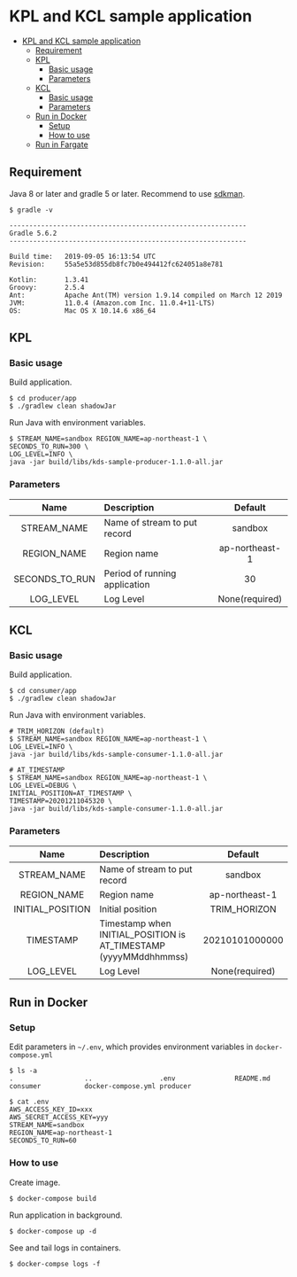 # KPL and KCL sample application

- [KPL and KCL sample application](#kpl-and-kcl-sample-application)
  - [Requirement](#requirement)
  - [KPL](#kpl)
    - [Basic usage](#basic-usage)
    - [Parameters](#parameters)
  - [KCL](#kcl)
    - [Basic usage](#basic-usage-1)
    - [Parameters](#parameters-1)
  - [Run in Docker](#run-in-docker)
    - [Setup](#setup)
    - [How to use](#how-to-use)
  - [Run in Fargate](#run-in-fargate)

## Requirement

Java 8 or later and gradle 5 or later. Recommend to use [sdkman](https://sdkman.io/).

```
$ gradle -v

------------------------------------------------------------
Gradle 5.6.2
------------------------------------------------------------

Build time:   2019-09-05 16:13:54 UTC
Revision:     55a5e53d855db8fc7b0e494412fc624051a8e781

Kotlin:       1.3.41
Groovy:       2.5.4
Ant:          Apache Ant(TM) version 1.9.14 compiled on March 12 2019
JVM:          11.0.4 (Amazon.com Inc. 11.0.4+11-LTS)
OS:           Mac OS X 10.14.6 x86_64
```


## KPL

### Basic usage

Build application.
```
$ cd producer/app
$ ./gradlew clean shadowJar
```

Run Java with environment variables.
```
$ STREAM_NAME=sandbox REGION_NAME=ap-northeast-1 \
SECONDS_TO_RUN=300 \
LOG_LEVEL=INFO \
java -jar build/libs/kds-sample-producer-1.1.0-all.jar
```

### Parameters
|      Name      |          Description          |    Default     |
| :------------: | :---------------------------- | :------------: |
|  STREAM_NAME   | Name of stream to put record  |    sandbox     |
|  REGION_NAME   | Region name                   | ap-northeast-1 |
| SECONDS_TO_RUN | Period of running application |       30       |
|  LOG_LEVEL     | Log Level                     | None(required) |


## KCL

### Basic usage

Build application.
```
$ cd consumer/app
$ ./gradlew clean shadowJar
```

Run Java with environment variables.
```
# TRIM_HORIZON (default)
$ STREAM_NAME=sandbox REGION_NAME=ap-northeast-1 \
LOG_LEVEL=INFO \
java -jar build/libs/kds-sample-consumer-1.1.0-all.jar

# AT_TIMESTAMP
$ STREAM_NAME=sandbox REGION_NAME=ap-northeast-1 \
LOG_LEVEL=DEBUG \
INITIAL_POSITION=AT_TIMESTAMP \
TIMESTAMP=20201211045320 \
java -jar build/libs/kds-sample-consumer-1.1.0-all.jar
```

### Parameters
|      Name          |          Description                                             |    Default     |
| :----------------: | :--------------------------------------------------------------- | :------------: |
|  STREAM_NAME       | Name of stream to put record                                     |    sandbox     |
|  REGION_NAME       | Region name                                                      | ap-northeast-1 |
|  INITIAL_POSITION  | Initial position                                                 | TRIM_HORIZON   |
|  TIMESTAMP         | Timestamp when INITIAL_POSITION is AT_TIMESTAMP (yyyyMMddhhmmss) | 20210101000000 |
|  LOG_LEVEL         | Log Level                                                        | None(required) |


## Run in Docker

### Setup

Edit parameters in `~/.env`, which provides environment variables in `docker-compose.yml`

```
$ ls -a
.                  ..                 .env               README.md          consumer           docker-compose.yml producer

$ cat .env
AWS_ACCESS_KEY_ID=xxx
AWS_SECRET_ACCESS_KEY=yyy
STREAM_NAME=sandbox
REGION_NAME=ap-northeast-1
SECONDS_TO_RUN=60
```

### How to use

Create image.
```shell-session
$ docker-compose build
```

Run application in background.
```
$ docker-compose up -d
```

See and tail logs in containers.
```
$ docker-compse logs -f
```
